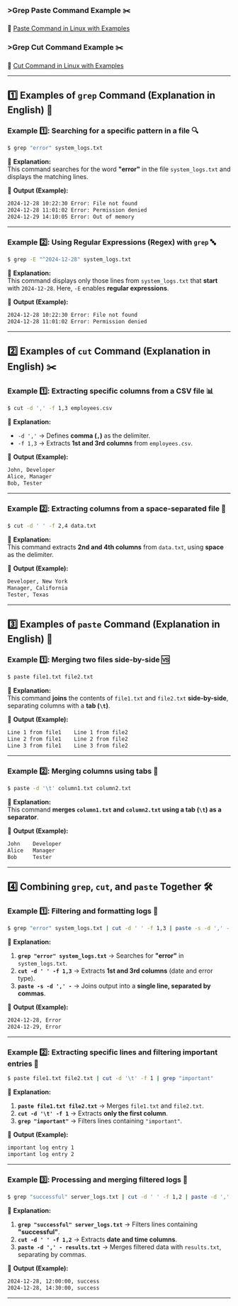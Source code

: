 ### >Grep Paste Command Example ✂️
🔗 [Paste Command in Linux with Examples](https://www.geeksforgeeks.org/paste-command-in-linux-with-examples/)

### >Grep Cut Command Example ✂️
🔗 [Cut Command in Linux with Examples](https://www.geeksforgeeks.org/cut-command-linux-examples/)

---

## 1️⃣ **Examples of `grep` Command (Explanation in English)** 🧐

### Example 1️⃣: Searching for a specific pattern in a file 🔍
```bash
$ grep "error" system_logs.txt
```
📝 **Explanation:**  
This command searches for the word **"error"** in the file `system_logs.txt` and displays the matching lines.

🎯 **Output (Example):**
```bash
2024-12-28 10:22:30 Error: File not found
2024-12-28 11:01:02 Error: Permission denied
2024-12-29 14:10:05 Error: Out of memory
```

---

### Example 2️⃣: Using Regular Expressions (Regex) with `grep` 🔤
```bash
$ grep -E "^2024-12-28" system_logs.txt
```
📝 **Explanation:**  
This command displays only those lines from `system_logs.txt` that **start** with `2024-12-28`. Here, `-E` enables **regular expressions**.

🎯 **Output (Example):**
```bash
2024-12-28 10:22:30 Error: File not found
2024-12-28 11:01:02 Error: Permission denied
```

---

## 2️⃣ **Examples of `cut` Command (Explanation in English)** ✂️

### Example 1️⃣: Extracting specific columns from a CSV file 📊
```bash
$ cut -d ',' -f 1,3 employees.csv
```
📝 **Explanation:**  
- `-d ','` → Defines **comma (`,`)** as the delimiter.
- `-f 1,3` → Extracts **1st and 3rd columns** from `employees.csv`.

🎯 **Output (Example):**
```bash
John, Developer
Alice, Manager
Bob, Tester
```

---

### Example 2️⃣: Extracting columns from a space-separated file 📄
```bash
$ cut -d ' ' -f 2,4 data.txt
```
📝 **Explanation:**  
This command extracts **2nd and 4th columns** from `data.txt`, using **space** as the delimiter.

🎯 **Output (Example):**
```bash
Developer, New York
Manager, California
Tester, Texas
```

---

## 3️⃣ **Examples of `paste` Command (Explanation in English)** 📝

### Example 1️⃣: Merging two files side-by-side 🆚
```bash
$ paste file1.txt file2.txt
```
📝 **Explanation:**  
This command **joins** the contents of `file1.txt` and `file2.txt` **side-by-side**, separating columns with a **tab (`\t`)**.

🎯 **Output (Example):**
```bash
Line 1 from file1    Line 1 from file2
Line 2 from file1    Line 2 from file2
Line 3 from file1    Line 3 from file2
```

---

### Example 2️⃣: Merging columns using tabs 📑
```bash
$ paste -d '\t' column1.txt column2.txt
```
📝 **Explanation:**  
This command **merges `column1.txt` and `column2.txt` using a tab (`\t`) as a separator**.

🎯 **Output (Example):**
```bash
John    Developer
Alice   Manager
Bob     Tester
```

---

## 4️⃣ **Combining `grep`, `cut`, and `paste` Together** 🛠️

### Example 1️⃣: Filtering and formatting logs 📜
```bash
$ grep "error" system_logs.txt | cut -d ' ' -f 1,3 | paste -s -d ',' -
```
📝 **Explanation:**
1. **`grep "error" system_logs.txt`** → Searches for **"error"** in `system_logs.txt`.
2. **`cut -d ' ' -f 1,3`** → Extracts **1st and 3rd columns** (date and error type).
3. **`paste -s -d ',' -`** → Joins output into a **single line, separated by commas**.

🎯 **Output (Example):**
```bash
2024-12-28, Error
2024-12-29, Error
```

---

### Example 2️⃣: Extracting specific lines and filtering important entries 📄
```bash
$ paste file1.txt file2.txt | cut -d '\t' -f 1 | grep "important"
```
📝 **Explanation:**
1. **`paste file1.txt file2.txt`** → Merges `file1.txt` and `file2.txt`.
2. **`cut -d '\t' -f 1`** → Extracts **only the first column**.
3. **`grep "important"`** → Filters lines containing `"important"`.

🎯 **Output (Example):**
```bash
important log entry 1
important log entry 2
```

---

### Example 3️⃣: Processing and merging filtered logs 🚀
```bash
$ grep "successful" server_logs.txt | cut -d ' ' -f 1,2 | paste -d ',' - results.txt
```
📝 **Explanation:**
1. **`grep "successful" server_logs.txt`** → Filters lines containing **"successful"**.
2. **`cut -d ' ' -f 1,2`** → Extracts **date and time columns**.
3. **`paste -d ',' - results.txt`** → Merges filtered data with `results.txt`, separating by commas.

🎯 **Output (Example):**
```bash
2024-12-28, 12:00:00, success
2024-12-28, 14:30:00, success
```

---
